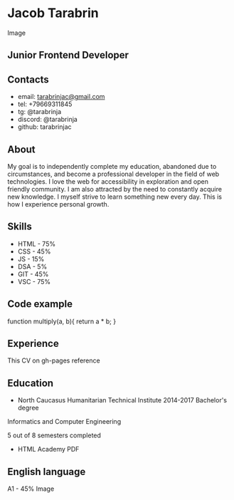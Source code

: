 # Jacob Tarabrin
Image

## Junior Frontend Developer

## Contacts
* email: tarabrinjac@gmail.com
* tel: +79669311845
* tg: @tarabrinja
* discord: @tarabrinja
* github: tarabrinjac

## About
My goal is to independently complete my education, abandoned due to circumstances, and become a professional developer in the field of web technologies. I love the web for accessibility in exploration and open friendly community. I am also attracted by the need to constantly acquire new knowledge. I myself strive to learn something new every day. This is how I experience personal growth.

## Skills
* HTML - 75%
* CSS - 45%
* JS - 15%
* DSA - 5%
* GIT - 45%
* VSC - 75%

## Code example
function multiply(a, b){
  return a * b;
}

## Experience
This CV on gh-pages reference

## Education
* North Caucasus Humanitarian Technical Institute 2014-2017
Bachelor's degree


Informatics and Computer Engineering


5 out of 8 semesters completed
* HTML Academy
PDF

## English language
A1 - 45%
Image